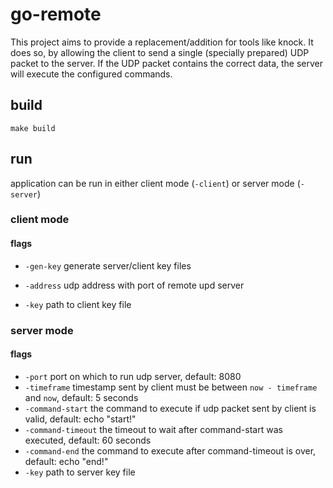 # go-remote

This project aims to provide a replacement/addition for tools like knock.
It does so, by allowing the client to send a single (specially prepared) UDP packet to the server.
If the UDP packet contains the correct data, the server will execute the configured commands.

## build

```
make build
```

## run
application can be run in either client mode (`-client`) or server mode (`-server`)

### client mode

#### flags
- `-gen-key` generate server/client key files

- `-address` udp address with port of remote upd server
- `-key` path to client key file

### server mode

#### flags
- `-port` port on which to run udp server, default: 8080
- `-timeframe` timestamp sent by client must be between `now - timeframe` and `now`, default: 5 seconds
- `-command-start` the command to execute if udp packet sent by client is valid, default: echo "start!"
- `-command-timeout` the timeout to wait after command-start was executed, default: 60 seconds
- `-command-end` the command to execute after command-timeout is over, default: echo "end!"
- `-key` path to server key file
